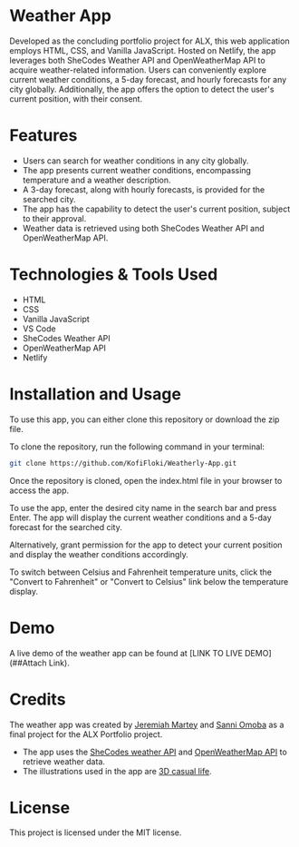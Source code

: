 # Weather App
Developed as the concluding portfolio project for ALX, this web application employs HTML, CSS, and Vanilla JavaScript. Hosted on Netlify, the app leverages both SheCodes Weather API and OpenWeatherMap API to acquire weather-related information. Users can conveniently explore current weather conditions, a 5-day forecast, and hourly forecasts for any city globally. Additionally, the app offers the option to detect the user's current position, with their consent.

# Features
- Users can search for weather conditions in any city globally.
- The app presents current weather conditions, encompassing temperature and a weather description.
- A 3-day forecast, along with hourly forecasts, is provided for the searched city.
- The app has the capability to detect the user's current position, subject to their approval.
- Weather data is retrieved using both SheCodes Weather API and OpenWeatherMap API.

# Technologies & Tools Used
- HTML
- CSS
- Vanilla JavaScript
- VS Code
- SheCodes Weather API
- OpenWeatherMap API
- Netlify

# Installation and Usage
To use this app, you can either clone this repository or download the zip file.

To clone the repository, run the following command in your terminal:
```bash
git clone https://github.com/KofiFloki/Weatherly-App.git
```

Once the repository is cloned, open the index.html file in your browser to access the app.

To use the app, enter the desired city name in the search bar and press Enter. The app will display the current weather conditions and a 5-day forecast for the searched city.

Alternatively, grant permission for the app to detect your current position and display the weather conditions accordingly.

To switch between Celsius and Fahrenheit temperature units, click the "Convert to Fahrenheit" or "Convert to Celsius" link below the temperature display.

# Demo
A live demo of the weather app can be found at [LINK TO LIVE DEMO](##Attach Link).

# Credits
The weather app was created by [Jeremiah Martey](https://github.com/KofiFLoki) and [Sanni Omoba](https://github.com/OmobaVI) as a final project for the ALX Portfolio project.

- The app uses the [SheCodes weather API](https://www.shecodes.io/learn/apis/weather) and [OpenWeatherMap API](https://openweathermap.org) to retrieve weather data.
- The illustrations used in the app are [3D casual life](https://icons8.com/illustrations/style--3d-casual-life).

# License
This project is licensed under the MIT license.
